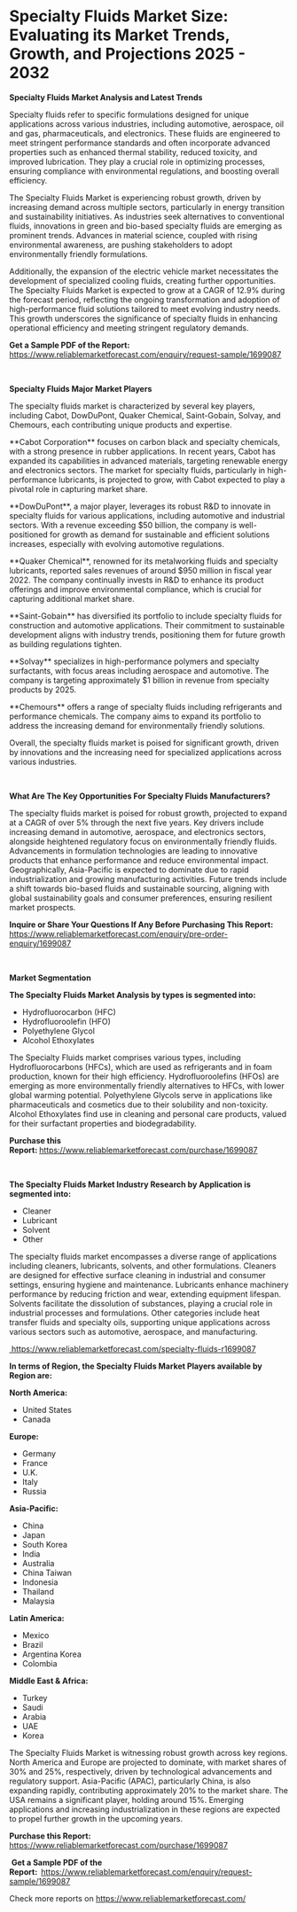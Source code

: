 <p><h1>Specialty Fluids Market Size: Evaluating its Market Trends, Growth, and Projections 2025 - 2032</h1></p><p><strong>Specialty Fluids Market Analysis and Latest Trends</strong></p>
<p><p>Specialty fluids refer to specific formulations designed for unique applications across various industries, including automotive, aerospace, oil and gas, pharmaceuticals, and electronics. These fluids are engineered to meet stringent performance standards and often incorporate advanced properties such as enhanced thermal stability, reduced toxicity, and improved lubrication. They play a crucial role in optimizing processes, ensuring compliance with environmental regulations, and boosting overall efficiency.</p><p>The Specialty Fluids Market is experiencing robust growth, driven by increasing demand across multiple sectors, particularly in energy transition and sustainability initiatives. As industries seek alternatives to conventional fluids, innovations in green and bio-based specialty fluids are emerging as prominent trends. Advances in material science, coupled with rising environmental awareness, are pushing stakeholders to adopt environmentally friendly formulations.</p><p>Additionally, the expansion of the electric vehicle market necessitates the development of specialized cooling fluids, creating further opportunities. The Specialty Fluids Market is expected to grow at a CAGR of 12.9% during the forecast period, reflecting the ongoing transformation and adoption of high-performance fluid solutions tailored to meet evolving industry needs. This growth underscores the significance of specialty fluids in enhancing operational efficiency and meeting stringent regulatory demands.</p></p>
<p><strong>Get a Sample PDF of the Report:&nbsp;</strong> <a href="https://www.reliablemarketforecast.com/enquiry/request-sample/1699087?utm_campaign=3203&utm_medium=2&utm_source=Github&utm_content=ia&utm_term=31032025&utm_id=specialty-fluids">https://www.reliablemarketforecast.com/enquiry/request-sample/1699087</a></p>
<p>&nbsp;</p>
<p><strong>Specialty Fluids Major Market Players</strong></p>
<p><p>The specialty fluids market is characterized by several key players, including Cabot, DowDuPont, Quaker Chemical, Saint-Gobain, Solvay, and Chemours, each contributing unique products and expertise. </p><p>**Cabot Corporation** focuses on carbon black and specialty chemicals, with a strong presence in rubber applications. In recent years, Cabot has expanded its capabilities in advanced materials, targeting renewable energy and electronics sectors. The market for specialty fluids, particularly in high-performance lubricants, is projected to grow, with Cabot expected to play a pivotal role in capturing market share.</p><p>**DowDuPont**, a major player, leverages its robust R&D to innovate in specialty fluids for various applications, including automotive and industrial sectors. With a revenue exceeding $50 billion, the company is well-positioned for growth as demand for sustainable and efficient solutions increases, especially with evolving automotive regulations.</p><p>**Quaker Chemical**, renowned for its metalworking fluids and specialty lubricants, reported sales revenues of around $950 million in fiscal year 2022. The company continually invests in R&D to enhance its product offerings and improve environmental compliance, which is crucial for capturing additional market share.</p><p>**Saint-Gobain** has diversified its portfolio to include specialty fluids for construction and automotive applications. Their commitment to sustainable development aligns with industry trends, positioning them for future growth as building regulations tighten.</p><p>**Solvay** specializes in high-performance polymers and specialty surfactants, with focus areas including aerospace and automotive. The company is targeting approximately $1 billion in revenue from specialty products by 2025.</p><p>**Chemours** offers a range of specialty fluids including refrigerants and performance chemicals. The company aims to expand its portfolio to address the increasing demand for environmentally friendly solutions.</p><p>Overall, the specialty fluids market is poised for significant growth, driven by innovations and the increasing need for specialized applications across various industries.</p></p>
<p>&nbsp;</p>
<p><strong>What Are The Key Opportunities For Specialty Fluids Manufacturers?</strong></p>
<p><p>The specialty fluids market is poised for robust growth, projected to expand at a CAGR of over 5% through the next five years. Key drivers include increasing demand in automotive, aerospace, and electronics sectors, alongside heightened regulatory focus on environmentally friendly fluids. Advancements in formulation technologies are leading to innovative products that enhance performance and reduce environmental impact. Geographically, Asia-Pacific is expected to dominate due to rapid industrialization and growing manufacturing activities. Future trends include a shift towards bio-based fluids and sustainable sourcing, aligning with global sustainability goals and consumer preferences, ensuring resilient market prospects.</p></p>
<p><strong>Inquire or Share Your Questions If Any Before Purchasing This Report:</strong> <a href="https://www.reliablemarketforecast.com/enquiry/pre-order-enquiry/1699087?utm_campaign=3203&utm_medium=2&utm_source=Github&utm_content=ia&utm_term=31032025&utm_id=specialty-fluids">https://www.reliablemarketforecast.com/enquiry/pre-order-enquiry/1699087</a></p>
<p>&nbsp;</p>
<p><strong>Market Segmentation</strong></p>
<p><strong>The Specialty Fluids Market Analysis by types is segmented into:</strong></p>
<p><ul><li>Hydrofluorocarbon (HFC)</li><li>Hydrofluoroolefin (HFO)</li><li>Polyethylene Glycol</li><li>Alcohol Ethoxylates</li></ul></p>
<p><p>The Specialty Fluids market comprises various types, including Hydrofluorocarbons (HFCs), which are used as refrigerants and in foam production, known for their high efficiency. Hydrofluoroolefins (HFOs) are emerging as more environmentally friendly alternatives to HFCs, with lower global warming potential. Polyethylene Glycols serve in applications like pharmaceuticals and cosmetics due to their solubility and non-toxicity. Alcohol Ethoxylates find use in cleaning and personal care products, valued for their surfactant properties and biodegradability.</p></p>
<p><strong>Purchase this Report:&nbsp;</strong><a href="https://www.reliablemarketforecast.com/purchase/1699087?utm_campaign=3203&utm_medium=2&utm_source=Github&utm_content=ia&utm_term=31032025&utm_id=specialty-fluids">https://www.reliablemarketforecast.com/purchase/1699087</a></p>
<p>&nbsp;</p>
<p><strong>The Specialty Fluids Market Industry Research by Application is segmented into:</strong></p>
<p><ul><li>Cleaner</li><li>Lubricant</li><li>Solvent</li><li>Other</li></ul></p>
<p><p>The specialty fluids market encompasses a diverse range of applications including cleaners, lubricants, solvents, and other formulations. Cleaners are designed for effective surface cleaning in industrial and consumer settings, ensuring hygiene and maintenance. Lubricants enhance machinery performance by reducing friction and wear, extending equipment lifespan. Solvents facilitate the dissolution of substances, playing a crucial role in industrial processes and formulations. Other categories include heat transfer fluids and specialty oils, supporting unique applications across various sectors such as automotive, aerospace, and manufacturing.</p></p>
<p><a href="https://www.reliablemarketforecast.com/specialty-fluids-r1699087?utm_campaign=3203&utm_medium=2&utm_source=Github&utm_content=ia&utm_term=31032025&utm_id=specialty-fluids">&nbsp;https://www.reliablemarketforecast.com/specialty-fluids-r1699087</a></p>
<p><strong>In terms of Region, the Specialty Fluids Market Players available by Region are:</strong></p>
<p>
    <p> <strong> North America: </strong>
        <ul>
            <li>United States</li>
            <li>Canada</li>
        </ul>
        </p> 
    <p> <strong> Europe: </strong>
        <ul>
            <li>Germany</li>
            <li>France</li>
            <li>U.K.</li>
            <li>Italy</li>
            <li>Russia</li>
        </ul>
        </p> 
    <p> <strong> Asia-Pacific: </strong>
        <ul>
            <li>China</li>
            <li>Japan</li>
            <li>South Korea</li>
            <li>India</li>
            <li>Australia</li>
            <li>China Taiwan</li>
            <li>Indonesia</li>
            <li>Thailand</li>
            <li>Malaysia</li>
        </ul>
        </p> 
    <p> <strong> Latin America: </strong>
        <ul>
            <li>Mexico</li>
            <li>Brazil</li>
            <li>Argentina Korea</li>
            <li>Colombia</li>
        </ul>
        </p> 
    <p> <strong> Middle East & Africa: </strong>
        <ul>
            <li>Turkey</li>
            <li>Saudi</li>
            <li>Arabia</li>
            <li>UAE</li>
            <li>Korea</li>
        </ul>
    </p>
    </p>
<p><p>The Specialty Fluids Market is witnessing robust growth across key regions. North America and Europe are projected to dominate, with market shares of 30% and 25%, respectively, driven by technological advancements and regulatory support. Asia-Pacific (APAC), particularly China, is also expanding rapidly, contributing approximately 20% to the market share. The USA remains a significant player, holding around 15%. Emerging applications and increasing industrialization in these regions are expected to propel further growth in the upcoming years.</p></p>
<p><strong>Purchase this Report: </strong><a href="https://www.reliablemarketforecast.com/purchase/1699087?utm_campaign=3203&utm_medium=2&utm_source=Github&utm_content=ia&utm_term=31032025&utm_id=specialty-fluids">https://www.reliablemarketforecast.com/purchase/1699087</a></p>
<p>&nbsp;<strong>Get a Sample PDF of the Report:&nbsp;&nbsp;</strong><a href="https://www.reliablemarketforecast.com/enquiry/request-sample/1699087?utm_campaign=3203&utm_medium=2&utm_source=Github&utm_content=ia&utm_term=31032025&utm_id=specialty-fluids">https://www.reliablemarketforecast.com/enquiry/request-sample/1699087</a></p>
<p><strong></strong></p>
<p>Check more reports on <a href="https://www.reliablemarketforecast.com/?utm_campaign=3203&utm_medium=2&utm_source=Github&utm_content=ia&utm_term=31032025&utm_id=specialty-fluids">https://www.reliablemarketforecast.com/</a></p>